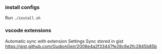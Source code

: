 
### install configs
Run `./install.sh`

### vscode extensions
Automatic sync with extension Settings Sync stored in gist https://gist.github.com/GudjonGeir/2008e4a2f33447fe28c6e2fc2845b85b<Paste>

